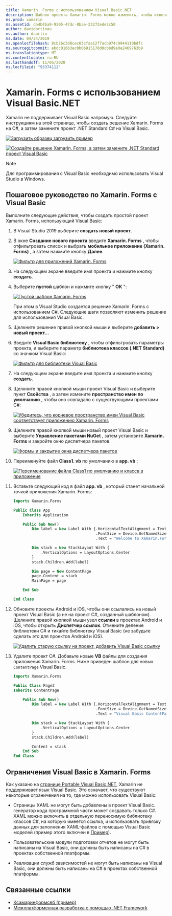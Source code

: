 ```yaml
---
title: Xamarin. Forms с использованием Visual Basic.NET
description: Шаблон проекта Xamarin. Forms можно изменить, чтобы использовать Visual Basic для основной сборки. Это позволяет эффективно создавать кросс-платформенные мобильные приложения с помощью VB.NET.
ms.prod: xamarin
ms.assetid: da4b4ba9-9205-47dc-8bae-23272ede2c50
author: davidortinau
ms.author: daortin
ms.date: 04/24/2019
ms.openlocfilehash: 8cb26c3d8cec03cfaa12f7acb974c9944119bdfc
ms.sourcegitcommit: ebdc016b3ec0b06915170d0cbbd9e0e2469763b9
ms.translationtype: MT
ms.contentlocale: ru-RU
ms.lasthandoff: 11/05/2020
ms.locfileid: "93374112"
---
```

# <a name="xamarinforms-using-visual-basicnet"></a>Xamarin. Forms с использованием Visual Basic.NET

Xamarin не поддерживает Visual Basic напрямую. Следуйте инструкциям на этой странице, чтобы создать решение Xamarin. Forms на C#, а затем замените проект .NET Standard C# на Visual Basic.

[![Загрузить образец](~/media/shared/download.png) загрузить пример](/samples/xamarin/mobile-samples/visualbasic-xamarinformsvb/)

[![Создайте решение Xamarin. Forms, а затем замените .NET Standard проект Visual Basic](xamarin-forms-images/hero-sml.png)](xamarin-forms-images/hero.png#lightbox)

> [!NOTE]
> Для программирования с Visual Basic необходимо использовать Visual Studio в Windows.

## <a name="xamarinforms-with-visual-basic-walkthrough"></a>Пошаговое руководство по Xamarin. Forms с Visual Basic

Выполните следующие действия, чтобы создать простой проект Xamarin. Forms, использующий Visual Basic:

1. В Visual Studio 2019 выберите **создать новый проект**.

2. В окне **Создание нового проекта** введите **Xamarin. Forms** , чтобы отфильтровать список и выбрать **мобильное приложение (Xamarin. Forms)** , а затем нажмите кнопку **Далее**.

    [![Фильтр для приложений Xamarin. Forms](xamarin-forms-images/02-sml.png)](xamarin-forms-images/02.png#lightbox)

3. На следующем экране введите имя проекта и нажмите кнопку **создать**.

4. Выберите **пустой** шаблон и нажмите кнопку " **ОК** ":

    [![Пустой шаблон Xamarin. Forms](xamarin-forms-images/04-sml.png)](xamarin-forms-images/04.png#lightbox)

    При этом в Visual Studio создается решение Xamarin. Forms с использованием C#. Следующие шаги позволяют изменить решение для использования Visual Basic.

5. Щелкните решение правой кнопкой мыши и выберите **добавить > новый проект...**

6. Введите **Visual Basic библиотеку** , чтобы отфильтровать параметры проекта, и выберите параметр **библиотека классов (.NET Standard)** со значком Visual Basic:

    [![Фильтр для библиотеки Visual Basic](xamarin-forms-images/06-sml.png)](xamarin-forms-images/06.png#lightbox)

7. На следующем экране введите имя проекта и нажмите кнопку **создать**.

8. Щелкните правой кнопкой мыши проект Visual Basic и выберите пункт **Свойства** , а затем измените **пространство имен по умолчанию** , чтобы оно совпадало с существующими проектами C#:

    [![Убедитесь, что корневое пространство имен Visual Basic соответствует приложению Xamarin. Forms](xamarin-forms-images/07a-sml.png)](xamarin-forms-images/07a.png#lightbox)

9. Щелкните правой кнопкой мыши новый проект Visual Basic и выберите **Управление пакетами NuGet** , затем установите **Xamarin. Forms** и закройте окно диспетчера пакетов.

    [![Формы и закрытие окна диспетчера пакетов](xamarin-forms-images/07b-sml.png)](xamarin-forms-images/07b.png#lightbox)

10. Переименуйте файл **Class1. vb** по умолчанию в **app. vb** :

    [![Переименование файла Class1 по умолчанию и класса в приложение](xamarin-forms-images/08.png)](xamarin-forms-images/08.png#lightbox)

11. Вставьте следующий код в файл **app. vb** , который станет начальной точкой приложения Xamarin. Forms:

    ```vb
    Imports Xamarin.Forms

    Public Class App
        Inherits Application

        Public Sub New()
            Dim label = New Label With {.HorizontalTextAlignment = TextAlignment.Center,
                                        .FontSize = Device.GetNamedSize(NamedSize.Medium, GetType(Label)),
                                        .Text = "Welcome to Xamarin.Forms with Visual Basic.NET"}

            Dim stack = New StackLayout With {
                .VerticalOptions = LayoutOptions.Center
            }
            stack.Children.Add(label)

            Dim page = New ContentPage
            page.Content = stack
            MainPage = page

        End Sub

    End Class
    ```

12. Обновите проекты Android и iOS, чтобы они ссылались на новый проект Visual Basic (а не на проект C#, созданный шаблоном).
Щелкните правой кнопкой мыши узел **ссылки** в проектах Android и iOS, чтобы открыть **Диспетчер ссылок**. Отмените деление библиотеки C# и тикайте библиотеку Visual Basic (не забудьте сделать это для проектов Android и iOS).

    [![Удалить старую ссылку на проект, добавить Visual Basic ссылку](xamarin-forms-images/10-sml.png)](xamarin-forms-images/10.png#lightbox)

13. Удалите проект C#. Добавьте новые **VB** файлы для создания приложения Xamarin. Forms. Ниже приведен шаблон для новых `ContentPage` Visual Basic.

    ```vb
    Imports Xamarin.Forms

    Public Class Page2
    Inherits ContentPage

        Public Sub New()
            Dim label = New Label With {.HorizontalTextAlignment = TextAlignment.Center,
                                        .FontSize = Device.GetNamedSize(NamedSize.Medium, GetType(Label)),
                                        .Text = "Visual Basic ContentPage"}

            Dim stack = New StackLayout With {
                .VerticalOptions = LayoutOptions.Center
            }
            stack.Children.Add(label)

            Content = stack
        End Sub
    End Class
    ```

## <a name="limitations-of-visual-basic-in-xamarinforms"></a>Ограничения Visual Basic в Xamarin. Forms

Как указано на [странице Portable Visual Basic.NET](~/cross-platform/platform/visual-basic/index.md), Xamarin не поддерживает язык Visual Basic. Это означает, что существуют некоторые ограничения на то, где можно использовать Visual Basic:

- Страницы XAML не могут быть добавлены в проект Visual Basic. генератор кода программной части может создавать только C#. XAML можно включить в отдельную переносимую библиотеку классов C#, на которую имеется ссылка, и использовать привязку данных для заполнения XAML-файлов с помощью Visual Basic моделей (пример этого включен в [Пример](https://github.com/xamarin/mobile-samples/tree/master/VisualBasic/XamarinFormsVB)).

- Пользовательские модули подготовки отчетов не могут быть написаны на Visual Basic, они должны быть написаны на C# в проектах собственной платформы.

- Реализации служб зависимостей не могут быть написаны на Visual Basic, они должны быть написаны на C# в проектах собственной платформы.

## <a name="related-links"></a>Связанные ссылки

- [Ксамаринформсвб (пример)](/samples/xamarin/mobile-samples/visualbasic-xamarinformsvb/)
- [Межплатформенная разработка с помощью .NET Framework](/dotnet/standard/cross-platform/)